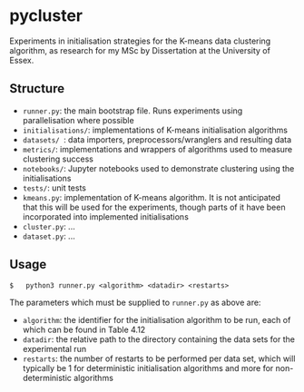 # pycluster

Experiments in initialisation strategies for the K-means data clustering algorithm, as research for my MSc by Dissertation at the University of Essex.

## Structure

 - `runner.py`: the main bootstrap file. Runs experiments using parallelisation where possible
 - `initialisations/`: implementations of K-means initialisation algorithms
 - `datasets/ `: data importers, preprocessors/wranglers and resulting data
 - `metrics/`: implementations and wrappers of algorithms used to measure clustering success
 - `notebooks/`: Jupyter notebooks used to demonstrate clustering using the initialisations
 - `tests/`: unit tests
 - `kmeans.py`: implementation of K-means algorithm. It is not anticipated that this will be used for the experiments, though parts of it have been incorporated into implemented initialisations 
 - `cluster.py`: ...
 - `dataset.py`: ...

## Usage

``$   python3 runner.py <algorithm> <datadir> <restarts>``
 
The parameters which must be supplied to `runner.py` as above are:
 - `algorithm`: the identifier for the initialisation algorithm to be run, each of which can be found in Table 4.12
 - `datadir`: the relative path to the directory containing the data sets for the experimental run
 - `restarts`: the  number  of  restarts  to  be  performed  per  data  set,  which will typically be 1 for deterministic initialisation algorithms and more for non-deterministic algorithms


